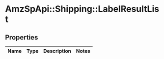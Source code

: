 # AmzSpApi::Shipping::LabelResultList

## Properties
Name | Type | Description | Notes
------------ | ------------- | ------------- | -------------

